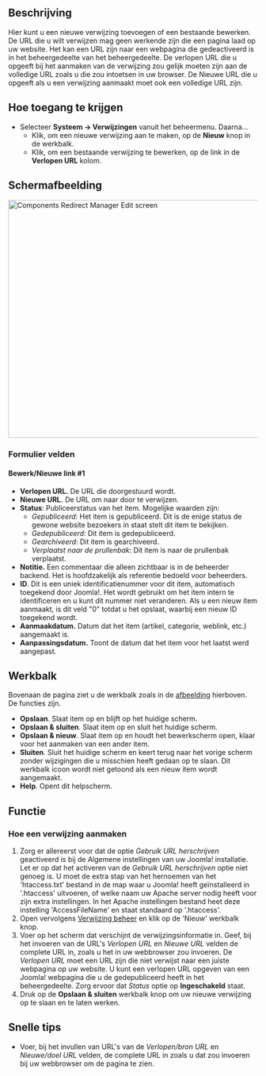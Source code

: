 <!-- Filename: Help4.x:Redirects:_New_or_Edit / Display title: Verwijzingen: Nieuw of bewerken -->

## Beschrijving

Hier kunt u een nieuwe verwijzing toevoegen of een bestaande bewerken.
De URL die u wilt verwijzen mag geen werkende zijn die een pagina laad
op uw website. Het kan een URL zijn naar een webpagina die gedeactiveerd
is in het beheergedeelte van het beheergedeelte. De verlopen URL die u
opgeeft bij het aanmaken van de verwijzing zou gelijk moeten zijn aan de
volledige URL zoals u die zou intoetsen in uw browser. De Nieuwe URL die
u opgeeft als u een verwijzing aanmaakt moet ook een volledige URL zijn.

## Hoe toegang te krijgen

- Selecteer **Systeem → Verwijzingen** vanuit het beheermenu.
  Daarna...
  - Klik, om een nieuwe verwijzing aan te maken, op de **Nieuw** knop in
    de werkbalk.
  - Klik, om een bestaande verwijzing te bewerken, op de link in de
    **Verlopen URL** kolom.

## Schermafbeelding

<img
src="https://docs.joomla.org/images/thumb/b/ba/Help-4x-Components-Redirect-Manager-Edit-screen-nl.png/800px-Help-4x-Components-Redirect-Manager-Edit-screen-nl.png"
decoding="async"
srcset="https://docs.joomla.org/images/thumb/b/ba/Help-4x-Components-Redirect-Manager-Edit-screen-nl.png/1200px-Help-4x-Components-Redirect-Manager-Edit-screen-nl.png 1.5x, https://docs.joomla.org/images/b/ba/Help-4x-Components-Redirect-Manager-Edit-screen-nl.png 2x"
data-file-width="1296" data-file-height="778" width="800" height="480"
alt="Components Redirect Manager Edit screen" />

### Formulier velden

#### Bewerk/Nieuwe link \#1

- **Verlopen URL.** De URL die doorgestuurd wordt.
- **Nieuwe URL.** De URL om naar door te verwijzen.
- **Status**: Publiceerstatus van het item. Mogelijke waarden zijn:
  - *Gepubliceerd*: Het item is gepubliceerd. Dit is de enige status de
    gewone website bezoekers in staat stelt dit item te bekijken.
  - *Gedepubliceerd*: Dit item is gedepubliceerd.
  - *Gearchiveerd*: Dit item is gearchiveerd.
  - *Verplaatst naar de prullenbak*: Dit item is naar de prullenbak
    verplaatst.
- **Notitie.** Een commentaar die alleen zichtbaar is in de beheerder
  backend. Het is hoofdzakelijk als referentie bedoeld voor beheerders.
- **ID**. Dit is een uniek identificatienummer voor dit item,
  automatisch toegekend door Joomla!. Het wordt gebruikt om het item
  intern te identificeren en u kunt dit nummer niet veranderen. Als u
  een nieuw item aanmaakt, is dit veld "0" totdat u het opslaat, waarbij
  een nieuw ID toegekend wordt.
- **Aanmaakdatum.** Datum dat het item (artikel, categorie, weblink,
  etc.) aangemaakt is.
- **Aanpassingsdatum.** Toont de datum dat het item voor het laatst werd
  aangepast.

## Werkbalk

Bovenaan de pagina ziet u de werkbalk zoals in de
[afbeelding](#Schermafbeelding) hierboven. De functies zijn.

- **Opslaan**. Slaat item op en blijft op het huidige scherm.
- **Opslaan & sluiten**. Slaat item op en sluit het huidige scherm.
- **Opslaan & nieuw**. Slaat item op en houdt het bewerkscherm open,
  klaar voor het aanmaken van een ander item.
- **Sluiten**. Sluit het huidige scherm en keert terug naar het vorige
  scherm zonder wijzigingen die u misschien heeft gedaan op te slaan.
  Dit werkbalk icoon wordt niet getoond als een nieuw item wordt
  aangemaakt.
- **Help**. Opent dit helpscherm.

## Functie

### Hoe een verwijzing aanmaken

1.  Zorg er allereerst voor dat de optie *Gebruik URL herschrijven*
    geactiveerd is bij de Algemene instellingen van uw Joomla!
    installatie. Let er op dat het activeren van de *Gebruik URL
    herschrijven* optie niet genoeg is. U moet de extra stap van het
    hernoemen van het 'htaccess.txt' bestand in de map waar u Joomla!
    heeft geïnstalleerd in '.htaccess' uitvoeren, of welke naam uw
    Apache server nodig heeft voor zijn extra instellingen. In het
    Apache instellingen bestand heet deze instelling 'AccessFileName' en
    staat standaard op '.htaccess'.
2.  Open vervolgens
    <a href="https://docs.joomla.org/Help4.x:Components_Redirect_Manager/nl"
    class="mw-redirect"
    title="Help4.x:Components Redirect Manager/nl">Verwijzing beheer</a>
    en klik op de 'Nieuw' werkbalk knop.
3.  Voer op het scherm dat verschijnt de verwijzingsinformatie in. Geef,
    bij het invoeren van de URL's *Verlopen URL* en *Nieuwe URL* velden
    de complete URL in, zoals u het in uw webbrowser zou invoeren. De
    *Verlopen URL* moet een URL zijn die niet verwijst naar een juiste
    webpagina op uw website. U kunt een verlopen URL opgeven van een
    Joomla! webpagina die u de gedepubliceerd heeft in het
    beheergedeelte. Zorg ervoor dat *Status* optie op **Ingeschakeld**
    staat.
4.  Druk op de **Opslaan & sluiten** werkbalk knop om uw nieuwe
    verwijzing op te slaan en te laten werken.

## Snelle tips

- Voer, bij het invullen van URL's van de *Verlopen/bron URL* en
  *Nieuwe/doel URL* velden, de complete URL in zoals u dat zou invoeren
  bij uw webbrowser om de pagina te zien.
